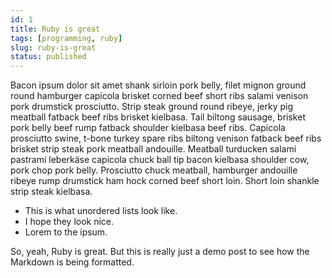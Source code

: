 ```yaml
---
id: 1
title: Ruby is great
tags: [programming, ruby]
slug: ruby-is-great
status: published
---
```


Bacon ipsum dolor sit amet shank sirloin pork belly, filet mignon ground round hamburger capicola brisket corned beef short ribs salami venison pork drumstick prosciutto. Strip steak ground round ribeye, jerky pig meatball fatback beef ribs brisket kielbasa. Tail biltong sausage, brisket pork belly beef rump fatback shoulder kielbasa beef ribs. Capicola prosciutto swine, t-bone turkey spare ribs biltong venison fatback beef ribs brisket strip steak pork meatball andouille. Meatball turducken salami pastrami leberkäse capicola chuck ball tip bacon kielbasa shoulder cow, pork chop pork belly. Prosciutto chuck meatball, hamburger andouille ribeye rump drumstick ham hock corned beef short loin. Short loin shankle strip steak kielbasa.

* This is what unordered lists look like.
* I hope they look nice.
* Lorem to the ipsum.

So, yeah, Ruby is great. But this is really just a demo
post to see how the Markdown is being formatted.
